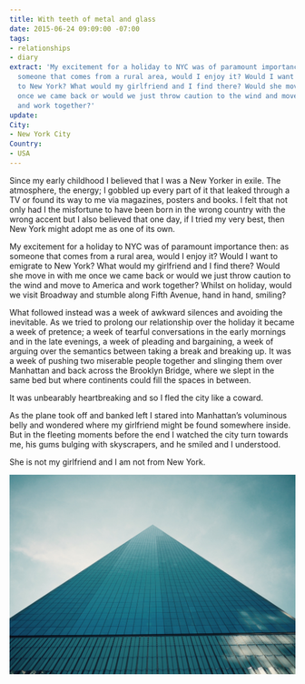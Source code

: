 ```yaml
---
title: With teeth of metal and glass
date: 2015-06-24 09:09:00 -07:00
tags:
- relationships
- diary
extract: 'My excitement for a holiday to NYC was of paramount importance then: as
  someone that comes from a rural area, would I enjoy it? Would I want to emigrate
  to New York? What would my girlfriend and I find there? Would she move in with me
  once we came back or would we just throw caution to the wind and move to America
  and work together?'
update: 
City:
- New York City
Country:
- USA
---
```


Since my early childhood I believed that I was a New Yorker in exile. The atmosphere, the energy; I gobbled up every part of it that leaked through a TV or found its way to me via magazines, posters and books. I felt that not only had I the misfortune to have been born in the wrong country with the wrong accent but I also believed that one day, if I tried my very best, then New York might adopt me as one of its own.

My excitement for a holiday to NYC was of paramount importance then: as someone that comes from a rural area, would I enjoy it? Would I want to emigrate to New York? What would my girlfriend and I find there? Would she move in with me once we came back or would we just throw caution to the wind and move to America and work together? Whilst on holiday, would we visit Broadway and stumble along Fifth Avenue, hand in hand, smiling?

What followed instead was a week of awkward silences and avoiding the inevitable. As we tried to prolong our relationship over the holiday it became a week of pretence; a week of tearful conversations in the early mornings and in the late evenings, a week of pleading and bargaining, a week of arguing over the semantics between taking a break and breaking up. It was a week of pushing two miserable people together and slinging them over Manhattan and back across the Brooklyn Bridge, where we slept in the same bed but where continents could fill the spaces in between.

It was unbearably heartbreaking and so I fled the city like a coward.

As the plane took off and banked left I stared into Manhattan’s voluminous belly and wondered where my girlfriend might be found somewhere inside. But in the fleeting moments before the end I watched the city turn towards me, his gums bulging with skyscrapers, and he smiled and I understood.

She is not my girlfriend and I am not from New York.


![Tooth](/uploads/tooth.jpg)
